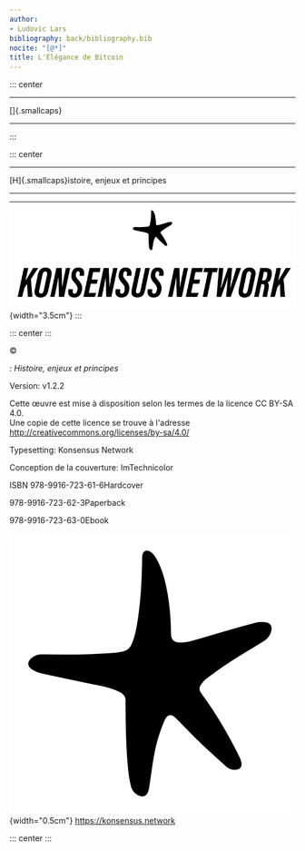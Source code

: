```yaml
---
author:
- Ludovic Lars
bibliography: back/bibliography.bib
nocite: "[@*]"
title: L'Élégance de Bitcoin
---
```


::: center

------------------------------------------------------------------------

[]{.smallcaps}

------------------------------------------------------------------------
:::

::: center

------------------------------------------------------------------------

[H]{.smallcaps}istoire, enjeux et principes

------------------------------------------------------------------------

****

![image](img/knw.png){width="3.5cm"}
:::

::: center
:::

©

*: Histoire, enjeux et principes*

Version: v1.2.2

Cette œuvre est mise à disposition selon les termes de la licence CC BY-SA 4.0.\
Une copie de cette licence se trouve à l'adresse\
<http://creativecommons.org/licenses/by-sa/4.0/>

Typesetting: Konsensus Network

Conception de la couverture: ImTechnicolor

ISBN 978-9916-723-61-6Hardcover

978-9916-723-62-3Paperback

978-9916-723-63-0Ebook

![image](img/free_starfish.png){width="0.5cm"} <https://konsensus.network>

::: center
:::